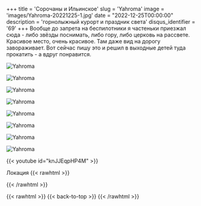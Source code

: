 +++
title = 'Сорочаны и Ильинское'
slug = 'Yahroma'
image = 'images/Yahroma-20221225-1.jpg'
date = "2022-12-25T00:00:00"
description = 'горнолыжный курорт и праздник света'
disqus_identifier = '69'
+++
Вообще до запрета на беспилотники я частеньки приезжал сюда - либо звёзды поснимать, либо гору, либо церковь на рассвете. Красивое место, очень красивое. Там даже вид на дорогу завораживает. Вот сейчас пишу это и решил в выходные детей туда прокатить - а вдруг понравится.

![Yahroma](/images/Yahroma-20221225-2.jpg)

![Yahroma](/images/Yahroma-20221225-3.jpg)

![Yahroma](/images/Yahroma-20221225-4.jpg)

![Yahroma](/images/Yahroma-20221225-5.jpg)

![Yahroma](/images/Yahroma-20221225-6.jpg)

![Yahroma](/images/Yahroma-20221225-7.jpg)

![Yahroma](/images/Yahroma-20221225-8.jpg)

![Yahroma](/images/Yahroma-20221225-9.jpg)

{{< youtube id="knJJEqpHP4M" >}}

Локация
{{< rawhtml >}}
<div class="yandex-map-container">
<script type="text/javascript" charset="utf-8" async src="https://api-maps.yandex.ru/services/constructor/1.0/js/?um=constructor%3Ab7657d10069f607da8cba0762b4b4a82bc6ade8a7feebbcc155d10173e3f2c98&amp;width=800&amp;height=400&amp;lang=ru_RU&amp;scroll=true"></script>
</div>
{{< /rawhtml >}}

{{< rawhtml >}}
{{< back-to-top >}}
{{< /rawhtml >}}